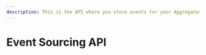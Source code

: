 ```yaml
---
description: This is the API where you store events for your Aggregates.
---
```


# Event Sourcing API

